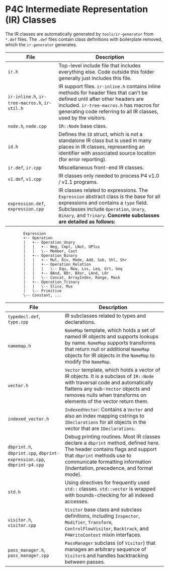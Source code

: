 <!--!
\internal
-->
# P4C Intermediate Representation (IR) Classes 
The IR classes are automatically generated by `tools/ir-generator` from `*.def` files. The `.def` files contain class definitions with boilerplate removed, which the `ir-generator` generates.
<!--!
\endinternal
-->
| **File**     | **Description**  |
|--------------|------------------|
| `ir.h`       | Top-level include file that includes everything else. Code outside this folder generally just includes this file. |
| `ir-inline.h`, `ir-tree-macros.h`, `ir-util.h` | IR support files. `ir-inline.h` contains inline methods for header files that can't be defined until after other headers are included. `ir-tree-macros.h` has macros for generating code referring to all IR classes, used by the visitors.  |
| `node.h`, `node.cpp`    | `IR::Node` base class.   |
| `id.h`      | Defines the `ID` struct, which is not a standalone IR class but is used in many places in IR classes, representing an identifier with associated source location (for error reporting). |
| `ir.def`, `ir.cpp`| Miscellaneous front-end IR classes.|
| `v1.def`, `v1.cpp` | IR classes only needed to process P4 v1.0 / v1.1 programs.|
| `expression.def`, `expression.cpp` | IR classes related to expressions. The `Expression` abstract class is the base for all expressions and contains a `type` field. Subclasses include `Operation`, `Unary`, `Binary`, and `Trinary`. **Concrete subclasses are detailed as follows:** |
```
        Expression
        +-- Operation
        |   +-- Operation_Unary
        |   |   +-- Neg, Cmpl, LNot, UPlus
        |   |   \-- Member, Cast
        |   +-- Operation_Binary
        |   |   +-- Mul, Div, Mode, Add, Sub, Shl, Shr
        |   |   +-- Operation_Relation
        |   |   |   \-- Equ, New, Lss, Leq, Grt, Geq
        |   |   +-- BAnd, BOr, BXor, LAnd, LOr
        |   |   \-- Concat, ArrayIndex, Range, Mask
        |   +-- Operation_Trinary
        |   |   \-- Slice, Mux
        |   \-- Primitive
        \-- Constant, ...
```

| **File**     | **Description**  |
|--------------|------------------|
| `typedecl.def`, `type.cpp`  | IR subclasses related to types and declarations.|
| `namemap.h`  | `NameMap` template, which holds a set of named IR objects and supports lookups by name. `NameMap` supports transforms that return null or additional `NameMap` objects for IR objects in the `NameMap` to modify the `NameMap`. |
| `vector.h`| `Vector` template, which holds a vector of IR objects. It is a subclass of `IR::Node` with traversal code and automatically flattens any sub-`Vector` objects and removes nulls when transforms on elements of the vector return them.              |
| `indexed_vector.h`  | `IndexedVector`: Contains a `Vector` and also an index mapping cstrings to `IDeclarations` for all objects in the vector that are `IDeclarations`. |
| `dbprint.h`, `dbprint.cpp`, `dbprint-expression.cpp`, `dbprint-p4.cpp` | Debug printing routines. Most IR classes declare a `dbprint` method, defined here. The header contains flags and support that `dbprint` methods use to communicate formatting information (indentation, precedence, and format mode). |
| `std.h`| Using directives for frequently used `std::` classes. `std::vector` is wrapped with bounds-checking for all indexed accesses. |
| `visitor.h`, `visitor.cpp` | `Visitor` base class and subclass definitions, including `Inspector`, `Modifier`, `Transform`, `ControlFlowVisitor`, `Backtrack`, and `P4WriteContext` mixin interfaces. |
| `pass_manager.h`, `pass_manager.cpp` | `PassManager` subclass (of `Visitor`) that manages an arbitrary sequence of `Visitor`s and handles backtracking between passes. |

